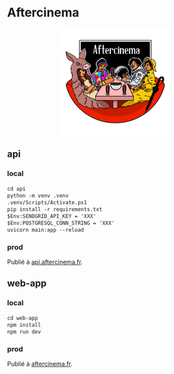 # Aftercinema

<p align="center">
<img src="web-app/public/logos/logo500x500px.png" width="250" height="250" />
</p>

## api

### local

```
cd api
python -m venv .venv
.venv/Scripts/Activate.ps1
pip install -r requirements.txt
$Env:SENDGRID_API_KEY = 'XXX'
$Env:POSTGRESQL_CONN_STRING = 'XXX'
uvicorn main:app --reload
```

### prod

Publié à [api.aftercinema.fr](https://api.aftercinema.fr).

## web-app

### local

```
cd web-app
npm install
npm run dev
```

### prod

Publié à [aftercinema.fr](https://aftercinema.fr).
